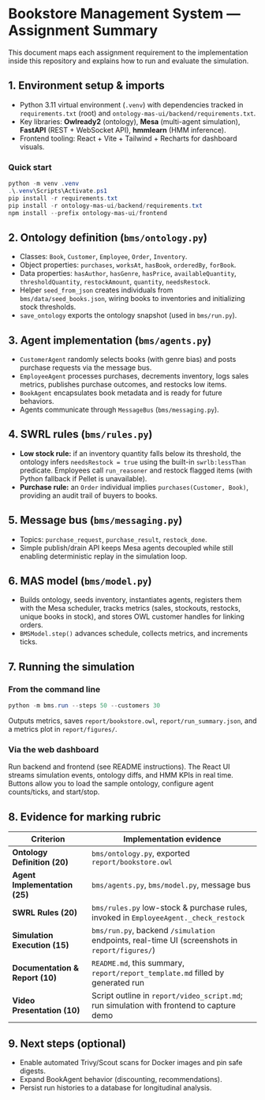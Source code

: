 # Bookstore Management System — Assignment Summary

This document maps each assignment requirement to the implementation inside this
repository and explains how to run and evaluate the simulation.

## 1. Environment setup & imports
- Python 3.11 virtual environment (`.venv`) with dependencies tracked in
  `requirements.txt` (root) and `ontology-mas-ui/backend/requirements.txt`.
- Key libraries: **Owlready2** (ontology), **Mesa** (multi-agent simulation),
  **FastAPI** (REST + WebSocket API), **hmmlearn** (HMM inference).
- Frontend tooling: React + Vite + Tailwind + Recharts for dashboard visuals.

### Quick start
```powershell
python -m venv .venv
.\.venv\Scripts\Activate.ps1
pip install -r requirements.txt
pip install -r ontology-mas-ui/backend/requirements.txt
npm install --prefix ontology-mas-ui/frontend
```

## 2. Ontology definition (`bms/ontology.py`)
- Classes: `Book`, `Customer`, `Employee`, `Order`, `Inventory`.
- Object properties: `purchases`, `worksAt`, `hasBook`, `orderedBy`, `forBook`.
- Data properties: `hasAuthor`, `hasGenre`, `hasPrice`, `availableQuantity`,
  `thresholdQuantity`, `restockAmount`, `quantity`, `needsRestock`.
- Helper `seed_from_json` creates individuals from `bms/data/seed_books.json`,
  wiring books to inventories and initializing stock thresholds.
- `save_ontology` exports the ontology snapshot (used in `bms/run.py`).

## 3. Agent implementation (`bms/agents.py`)
- `CustomerAgent` randomly selects books (with genre bias) and posts purchase
  requests via the message bus.
- `EmployeeAgent` processes purchases, decrements inventory, logs sales metrics,
  publishes purchase outcomes, and restocks low items.
- `BookAgent` encapsulates book metadata and is ready for future behaviors.
- Agents communicate through `MessageBus` (`bms/messaging.py`).

## 4. SWRL rules (`bms/rules.py`)
- **Low stock rule:** if an inventory quantity falls below its threshold,
  the ontology infers `needsRestock = true` using the built-in
  `swrlb:lessThan` predicate. Employees call `run_reasoner` and restock flagged
  items (with Python fallback if Pellet is unavailable).
- **Purchase rule:** an `Order` individual implies `purchases(Customer, Book)`,
  providing an audit trail of buyers to books.

## 5. Message bus (`bms/messaging.py`)
- Topics: `purchase_request`, `purchase_result`, `restock_done`.
- Simple publish/drain API keeps Mesa agents decoupled while still enabling
  deterministic replay in the simulation loop.

## 6. MAS model (`bms/model.py`)
- Builds ontology, seeds inventory, instantiates agents, registers them with the
  Mesa scheduler, tracks metrics (sales, stockouts, restocks, unique books in
  stock), and stores OWL customer handles for linking orders.
- `BMSModel.step()` advances schedule, collects metrics, and increments ticks.

## 7. Running the simulation
### From the command line
```powershell
python -m bms.run --steps 50 --customers 30
```
Outputs metrics, saves `report/bookstore.owl`, `report/run_summary.json`, and a
metrics plot in `report/figures/`.

### Via the web dashboard
Run backend and frontend (see README instructions). The React UI streams
simulation events, ontology diffs, and HMM KPIs in real time. Buttons allow you
to load the sample ontology, configure agent counts/ticks, and start/stop.

## 8. Evidence for marking rubric
| Criterion | Implementation evidence |
|-----------|-------------------------|
| **Ontology Definition (20)** | `bms/ontology.py`, exported `report/bookstore.owl` |
| **Agent Implementation (25)** | `bms/agents.py`, `bms/model.py`, message bus |
| **SWRL Rules (20)** | `bms/rules.py` low-stock & purchase rules, invoked in `EmployeeAgent._check_restock` |
| **Simulation Execution (15)** | `bms/run.py`, backend `/simulation` endpoints, real-time UI (screenshots in `report/figures/`) |
| **Documentation & Report (10)** | `README.md`, this summary, `report/report_template.md` filled by generated run |
| **Video Presentation (10)** | Script outline in `report/video_script.md`; run simulation with frontend to capture demo |

## 9. Next steps (optional)
- Enable automated Trivy/Scout scans for Docker images and pin safe digests.
- Expand BookAgent behavior (discounting, recommendations).
- Persist run histories to a database for longitudinal analysis.
